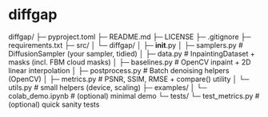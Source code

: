 # diffgap

diffgap/
├─ pyproject.toml
├─ README.md
├─ LICENSE
├─ .gitignore
├─ requirements.txt
├─ src/
│  └─ diffgap/
│     ├─ __init__.py
│     ├─ samplers.py          # DiffusionSampler (your sampler, tidied)
│     ├─ data.py              # InpaintingDataset + masks (incl. FBM cloud masks)
│     ├─ baselines.py         # OpenCV inpaint + 2D linear interpolation
│     ├─ postprocess.py       # Batch denoising helpers (OpenCV)
│     ├─ metrics.py           # PSNR, SSIM, RMSE + compare() utility
│     └─ utils.py             # small helpers (device, scaling)
├─ examples/
│  └─ colab_demo.ipynb        # (optional) minimal demo
└─ tests/
   └─ test_metrics.py         # (optional) quick sanity tests

